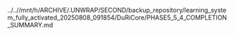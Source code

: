 ../..//mnt/h/ARCHIVE/.UNWRAP/SECOND/backup_repository/learning_system_fully_activated_20250808_091854/DuRiCore/PHASE5_5_4_COMPLETION_SUMMARY.md